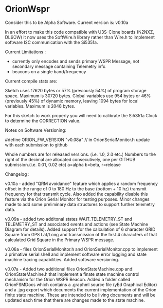 # OrionWspr


Consider this to be Alpha Software. Current version is: v0.10a

In an effort to make this code compatible with U3S-Clone boards (N2NXZ, DL6OW) it now uses the SoftWire.h
library rather than Wire.h to implement software I2C communication with the Si5351a. 

Current Limitations :
- currently only encodes and sends primary WSPR Message, not secondary message containing Telemetry info.
- beacons on a single band/frequency 

Current compile stats are:

Sketch uses 17620 bytes or 57% (previously 54%) of program storage space. Maximum is 30720 bytes. 
Global variables use 954 bytes or 46% (previously 45%) of dynamic memory, leaving 1094 bytes for local variables. 
Maximum is 2048 bytes.

For this sketch to work properly you will need to calibrate the Si5351a Clock to determine the CORRECTION value.

Notes on Software Versioning:

#define ORION_FW_VERSION "v0.08a" // in OrionSerialMonitor.h update with each submission to github

Whole numbers are for released versions. (i.e. 1.0, 2.0 etc.)
Numbers to the right of the decimal are allocated consecutively, one per GITHUB submission.(i.e. 0.01, 0.02 etc)
a=alpha b=beta, r=release


Changelog : 

v0.10a - added "QRM avoidance" feature which applies a random frequency offset in the range of 0 to 180 Hz to the 
base (bottom + 10 hz) transmit frequency for that transmit cycle. Also added the capability disable this feature via 
the Orion Serial Monitor for testing purposes. Minor changes made to add some preliminary data structures to support
further telemetry data. 

v0.09a - added two additonal states WAIT_TELEMETRY_ST and TELEMETRY_ST and associated events and actions 
(see State Machine Diagram for details). Added support for the calculation of 6 character GRID
Square from GPS Lat/Long and transmission of the first 4 characters of that calculated Grid Square in the Primary 
WSPR message. 

v0.08a - files OrionSerialMonitor.h and OrionSerialMonitor.cpp 
to implement a primative serial shell and implement software error logging and state machine tracing capabilities.
Added software versioning. 
 
v0.07a - Added two additional files OrionStateMachine.cpp and OrionStateMachine.h that 
implement a finate state machine control mechanism for the Orion WSPR Beacon. Added a folder called 
OrionFSMDocs which contains a .graphml source file (yEd Graphical Editor) and a .jpg export which documents the current
implementation of the Orion finite state machine. These are intended to be living documents and will be updated
each time that there are changes made to the state machine. 

